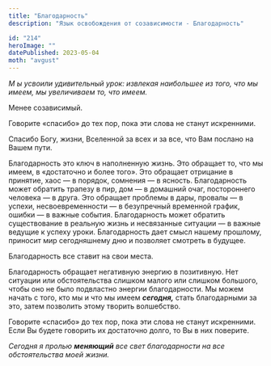 ```yaml
---
title: "Благодарность"
description: "Язык освобождения от созависимости - Благодарность"

id: "214"
heroImage: ""
datePublished: 2023-05-04
moth: "avgust"
---
```


_М_ _ы_ _усвоили_ _удивительный_ _урок:_ _извлекая_ _наибольшее_ _из_ _того,_
_что_ _мы_ _имеем,_ _мы_ _увеличиваем_ _то,_ _что_ _имеем._

Менее созависимый.

Говорите «спасибо» до тех пор, пока эти слова не станут искренними.

Спасибо Богу, жизни, Вселенной за всех и за все, что Вам послано на Вашем
пути.

Благодарность это ключ в наполненную жизнь. Это обращает то, что мы имеем, в
«достаточно и более того». Это обращает отрицание в принятие, хаос — в
порядок, сомнения — в ясность. Благодарность может обратить трапезу в пир, дом
— в домашний очаг, постороннего человека — в друга. Это обращает проблемы в
дары, провалы — в успехи, несвоевременности — в безупречный временной график,
ошибки — в важные события. Благодарность может обратить существование в
реальную жизнь и несвязанные ситуации — в важные ведущие к успеху уроки.
Благодарность дает смысл нашему прошлому, приносит мир сегодняшнему дню и
позволяет смотреть в будущее.

Благодарность все ставит на свои места.

Благодарность обращает негативную энергию в позитивную. Нет ситуации или
обстоятельства слишком малого или слишком большого, чтобы оно не было
подвластно энергии благодарности. Мы можем начать с того, кто мы и что мы
имеем **_сегодня,_** стать благодарными за это, затем позволить этому творить
волшебство.

Говорите «спасибо» до тех пор, пока эти слова не станут искренними. Если Вы
будете говорить их достаточно долго, то Вы в них поверите.

_Сегодня_ _я_ _пролью_ **_меняющий_** _все_ _свет_ _благодарности_ _на_ _все_
_обстоятельства_ _моей_ _жизни._
